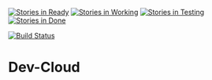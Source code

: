 [![Stories in Ready](https://badge.waffle.io/Dev-Cloud-Platform/Dev-Cloud.png?label=1%20-%20Ready&title=Ready)](https://waffle.io/Dev-Cloud-Platform/Dev-Cloud) [![Stories in Working](https://badge.waffle.io/Dev-Cloud-Platform/Dev-Cloud.png?label=2%20-%20Working&title=Working)](https://waffle.io/Dev-Cloud-Platform/Dev-Cloud) [![Stories in Testing](https://badge.waffle.io/Dev-Cloud-Platform/Dev-Cloud.png?label=3%20-%20Testing&title=Testing)](https://waffle.io/Dev-Cloud-Platform/Dev-Cloud) [![Stories in Done](https://badge.waffle.io/Dev-Cloud-Platform/Dev-Cloud.png?label=4%20-%20Done&title=Done)](https://waffle.io/Dev-Cloud-Platform/Dev-Cloud)

[![Build Status](https://img.shields.io/teamcity/http/192.245.169.169:8111/s/DevCloud_Build.svg)](http://192.245.169.169:8111/viewType.html?buildTypeId=DevCloud_Build&guest=1)

# Dev-Cloud
